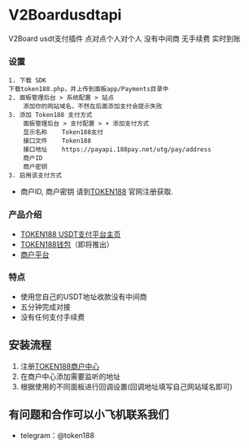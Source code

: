 # V2Boardusdtapi
V2Board usdt支付插件 点对点个人对个人 没有中间商 无手续费 实时到账

### 设置
```
1. 下载 SDK
下载token188.php，并上传到面板app/Payments目录中
2. 面板管理后台 > 系统配置 > 站点 
    添加你的网站域名，不然在后面添加支付会提示失败
3. 添加 Token188 支付方式
    面板管理后台 > 支付配置 > + 添加支付方式
    显示名称	Token188支付
    接口文件	Token188
    接口地址	https://payapi.188pay.net/utg/pay/address
    商户ID	
    商户密钥	
3. 启用该支付方式
```
- 商户ID, 商户密钥  请到[TOKEN188](https://www.188pay.net/) 官网注册获取.


### 产品介绍

 - [TOKEN188 USDT支付平台主页](https://www.188pay.net)
 - [TOKEN188钱包](https://www.188pay.net)（即将推出）
 - [商户平台](https://mar.188pay.net/)
### 特点
 - 使用您自己的USDT地址收款没有中间商
 - 五分钟完成对接
 - 没有任何支付手续费

## 安装流程
1. 注册[TOKEN188商户中心](https://mar.token188.com/)
2. 在商户中心添加需要监听的地址
3. 根据使用的不同面板进行回调设置(回调地址填写自己网站域名即可)


## 有问题和合作可以小飞机联系我们
 - telegram：@token188
